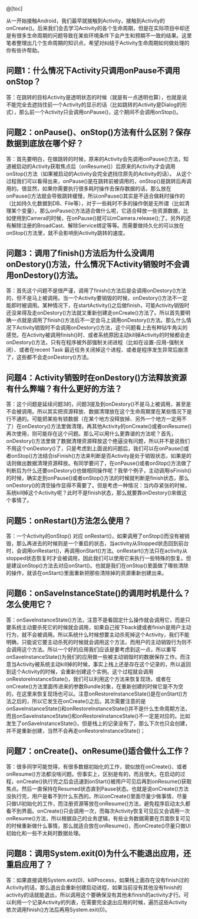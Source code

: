 ﻿---
tags: Android 
read: 622   
---
@[toc]

从一开始接触Android，我们最早就接触到Activity，接触到Activity的onCreate()。后来我们会去学习Activity的各个生命周期，但是在实际项目中却还是有很多生命周期的问题导致在某些环境条件下会产生和预期不一致的结果。这里笔者整理出几个生命周期的知识点，希望对纠结于Activity生命周期如何做处理的你有些许帮助。

问题1：什么情况下Activity只调用onPause不调用onStop？
-------------------------------------
答：在跳转的目标Activity是透明状态的时候（就是有一点透明也算），也就是说不能完全去遮挡住前一个Activity的显示的话（比如跳转的Activity是Dialog的形式），那么前一个Activity只会调用onPause()，这个期间不会调用onStop()。

问题2：onPause()、onStop()方法有什么区别？保存数据到底放在哪个好？
-------------------------------------
答：首先要明白，在做跳转的时候，原来的Activity会先调用onPause()方法，知道被启动的Activity获取焦点后（onResume()）后原来的Activity才会调用onStop()方法（如果被启动的Activity会完全遮挡住原先的Activity的话）。
从这个过程我们可以看得出来，onPause()是在跳转前被调用的，onStop()是跳转后再调用的。很显然，如果你需要执行很多耗时操作去保存数据的话，那么放在onPause()方法就会导致跳转缓慢，所以onPause()其实是不适合做耗时操作的（比如持久化数据到DB、File等），对于一些耗时不多的操作倒是无所谓（比如清理某个变量）。那么onPause()方法适合做什么呢，它适合释放一些资源数据，比如使用到Camera的时候，在onPause()就可以mCamera.release();了。另外的还有解除注册的BroadCast、解除Service绑定等等。而需要做持久化的可以放在onStop()方法里，就不会影响到Activity跳转的速度。

问题3：调用了finish()方法后为什么没调用onDestory()方法，什么情况下Activity销毁时不会调用onDestory()方法。
------------------------------------
答：首先这个问题不是很严谨，调用了finish()方法后是会调用onDestory()方法的，但不是马上被调用。当一个Activity要销毁的时候，onDestory()方法不一定能即时被调用。某种情况下，在startActivity()之后做finish，可能Activity销毁时还没来得及走onDestory()方法就又重新创建走onCreate()方法了。所以首先要明确一点就是调用了finish()方法后不一定会马上调用onDestory()方法。那么什么情况下Activity销毁时不会调用onDestory()方法，这个问题看上去有种钻牛角尖的感觉。在Activity被调用finish()时、或者系统原因主动kill掉Activity的时候都会走onDestory()方法，只有在程序被外部强制关闭进程（比如在设置-应用-强制关闭）、或者在recent Task 最近任务关闭掉这个进程、或者是程序发生异常后崩溃了，这些都不会走onDestory()方法。

问题4：Activity销毁时在onDestory()方法释放资源有什么弊端？有什么更好的方法？
------------------------------------
答：这个问题是延续问题3的，问题3提及到onDestory()不是马上被调用，甚至是不会被调用。所以其实把资源释放、数据清理放在这个生命周期里在某些情况下是行不通的。可能把某些有锁数据（在某个地方没释放掉、另外一个地方一定用不了）在onDestory()方法里做清理，再其他Activity的onCreate()或者onResume()再次使用，则可能存在这个问题。那么可以用什么更靠谱的方法呢？首先，onDestory()方法里做了数据清理资源释放这个绝逼没有问题，所以并不是说我们不用这个onDestory()了，只是考虑到上面说的问题后，我们可以在onPause()或者onStop()方法结合isFinish()方法来判断是否Activity是处于销毁状态，如果是的话则做出数据清理资源释放。有同学要问了，在onPause()或者onStop()方法做了判断后为什么还要onDestory()也做相同操作呢？我举个例子，主动调用isFinish()的时候，确实走到onPause()或者onStop()方法的时候就判断是finish状态，那么onDestory()的清空操作显得不需要了。但是考虑一种情况：当内存紧张的时候，系统kill掉这个Activity呢？此时不是finish状态，那么就要靠onDestory()来做这个事情了。


问题5：onRestart()方法怎么使用？
------------------------------------
答：一个Activity的onStop() 对应 onRestart()，如果调用了onStop()而没有被销毁，那么再进去的时候则是一个重启的状态，当activity从Stopped状态回到前台时，会调用onRestart()，再调用onStart()方法。onRestart()方法只在activity从stopped状态恢复时才会被调用，因此我们可以使用它来执行一些特殊的恢复。但是建议onStop()方法去对应onStart()。也就是我们在onStop()里面做了哪些清除的操作，就该在onStart()里面重新把那些清除掉的资源重新创建出来。

问题6：onSaveInstanceState()的调用时机是什么？怎么使用它？
------------------------------------
答：onSaveInstanceState()方法，注意不是看固定什么操作就会调用它，而是只要系统主动要杀死它的时候就会调用，如果自己按下back键或者finish是用户主动行为，就不会被调用。所以系统什么时候想要主动杀死掉这个Activity，我们不能明确，只能说它要主动杀死的时候就会调用这个方法，而用户的主动销毁行为则不会调用这个方法。所以一个好的应用我们应该是要考虑到这一点，所以重写onSaveInstanceState()为我们的应用做一些被主动销毁时的数据保存工作。而注意当Activity被系统主动kill掉的时候，事实上栈上还是存在这个记录的，所以返回到这个Activity的时候，会重新创建这个实例。这个过程就会调用onRestoreInstanceState()，我们可以利用这个方法来恢复现场，或者在onCreate()方法里面传进来的参数Bundle对象，在重新创建的时候它是不为空的，在这里来恢复现场也可以。注意onRestoreInstanceState()是在onStart()方法之后的，所以它发生在onCreate()之后。其次需要注意的是onSaveInstanceState()和onRestoreInstanceState()并不是什么生命周期方法，而且onSaveInstanceState()和onRestoreInstanceState()不一定是对应的。比如发生了onSaveInstanceState()，但是栈上的记录没有了，那么下次也只会创建，并不是重新创建，当然不会再走onRestoreInstanceState()；

问题7：onCreate()、onResume()适合做什么工作？
------------------------------------
答：很多同学可能觉得，有很多数据初始化的工作，貌似放在onCreate()、或者onResume()方法都没啥问题。但事实上，区别是有的，而且很大。在启动的过程，onCreate()执行完之后会迅速到onStart()被用户可见后再到onResume()获取焦点。然后一直保持在Resumed状态直到Pause状态。也就是说onCreate()方法没执行完，用户是看不到什么东西的。所以onCreate()里面尽量少做事情，尽量只做UI初始化的工作，而注册资源等放在onResume()方法，避免程序启动太久都看不到界面。onCreate()只会调用一次，而每次Activity恢复可见后又会调用一次onResume()方法，所以根据自己的业务逻辑，有些业务数据需要在页面恢复可见的时候重新做什么事情，那么就适合放在onResume()，而onCreate()尽量只做UI初始化和一些不太耗时数据处理。

问题8：调用System.exit(0)为什么不能退出应用，还重启应用了？
------------------------------------
答：如果直接调用System.exit(0)、killProcess，如果栈上面存在没有finish过的Activity的话，那么退出会重新创建启动进程，如果当前没有其他没有finish的activity的话就能退出，所以调用这个要确保没有其他未finish的activity才行。可以利用一个记录Activity的列表，在需要完全退出应用的时候，遍历这些Activity依次调用finish()方法后再用System.exit(0)。

